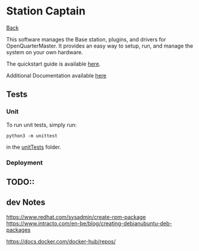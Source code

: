 # Station Captain

[Back](../)

This software manages the Base station, plugins, and drivers for OpenQuarterMaster. It provides an easy way to setup, run, and manage the system on your own hardware.

The quickstart guide is available [here](docs/Quickstart%20Guide.md).

Additional Documentation available [here](docs/)

## Tests

### Unit

To run unit tests, simply run:

`python3 -m unittest`

in the [unitTests](unitTests) folder.

### Deployment

## TODO::

## dev Notes

https://www.redhat.com/sysadmin/create-rpm-package
https://www.intracto.com/en-be/blog/creating-debianubuntu-deb-packages

https://docs.docker.com/docker-hub/repos/

